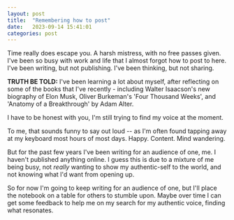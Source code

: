 ```yaml
---
layout: post
title:  "Remembering how to post"
date:   2023-09-14 15:41:01
categories: post
---
```

Time really does escape you. A harsh mistress, with no free passes given. I've been so busy with work and life that I almost forgot how to post to here. I've been writing, but not publishing. I've been thinking, but not sharing.

**TRUTH BE TOLD:** I've been learning a lot about myself, after reflecting on some of the books that I've recently - including Walter Isaacson's new biography of Elon Musk, Oliver Burkeman's 'Four Thousand Weeks', and 'Anatomy of a Breakthrough' by Adam Alter. 

<!--more-->

I have to be honest with you, I'm still trying to find my voice at the moment.

To me, that sounds funny to say out loud -- as I'm often found tapping away at my keyboard most hours of most days. Happy. Content. Mind wandering.  

But for the past few years I've been writing for an audience of one, me. I haven't published anything online. I guess this is due to a mixture of me being busy, not *really* wanting to show my authentic-self to the world, and not knowing what I'd want from opening up.

So for now I'm going to keep writing for an audience of one, but I'll place the notebook on a table for others to stumble upon. Maybe over time I can get some feedback to help me on my search for my authentic voice, finding what resonates. 

